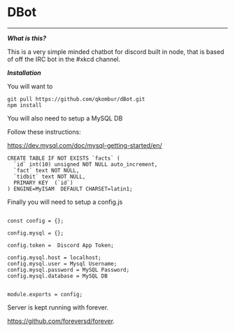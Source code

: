 # DBot
___
***What is this?***


This is a very simple minded chatbot for discord built in node, that is based of off the IRC bot in the #xkcd channel.


***Installation***

You will want to
```
git pull https://github.com/qkombur/dBot.git
npm install

```

You will also need to setup a MySQL DB

Follow these instructions:

https://dev.mysql.com/doc/mysql-getting-started/en/


```
CREATE TABLE IF NOT EXISTS `facts` (
  `id` int(10) unsigned NOT NULL auto_increment,
  `fact` text NOT NULL,
  `tidbit` text NOT NULL,
  PRIMARY KEY  (`id`)
) ENGINE=MyISAM  DEFAULT CHARSET=latin1;

```
Finally you will need to setup a config.js

```

const config = {};

config.mysql = {};

config.token =  Discord App Token;

config.mysql.host = localhost;
config.mysql.user = Mysql Username;
config.mysql.password = MySQL Password;
config.mysql.database = MySQL DB


module.exports = config;

```

Server is kept running with forever.

https://github.com/foreversd/forever.
